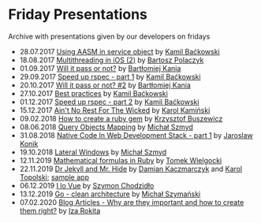 # Friday Presentations
Archive with presentations given by our developers on fridays

* 28.07.2017 [Using AASM in service object](https://slides.railwaymen.org/using_aasm_in_service_object/) by [Kamil Baćkowski](https://github.com/kbackowski)
* 18.08.2017 [Multithreading in iOS (2)](https://slides.railwaymen.org/ios_multithreading/) by [Bartosz Polaczyk](https://github.com/polac24)
* 01.09.2017 [Will it pass or not?](https://slides.railwaymen.org/will_it_pass_or_not/Presentation.pdf) by [Bartłomiej Kania](https://github.com/bartolomejkania)
* 29.09.2017 [Speed up rspec - part 1](https://slides.railwaymen.org/speed_up_rspec_part1/) by [Kamil Baćkowski](https://github.com/kbackowski)
* 20.10.2017 [Will it pass or not? #2](https://slides.railwaymen.org/will_it_pass_or_not_2/) by [Bartłomiej Kania](https://github.com/bartolomejkania)
* 27.10.2017 [Best practices](https://slides.railwaymen.org/best_practices/) by [Kamil Baćkowski](https://github.com/kbackowski)
* 01.12.2017 [Speed up rspec - part 2](https://slides.railwaymen.org/speed_up_rspec_part2/) by [Kamil Baćkowski](https://github.com/kbackowski)
* 15.12.2017 [Ain't No Rest For The Wicked](https://slides.railwaymen.org/aint_no_rest_for_the_wicked/) by [Karol Kamiński](https://github.com/panKarol88)
* 09.02.2018 [How to create a ruby gem](https://slides.railwaymen.org/how_to_create_a_ruby_gem/) by [Krzysztof Buszewicz](https://github.com/buszu)
* 08.06.2018 [Query Objects Mapping](https://slides.railwaymen.org/query_objects_mapping/) by [Michał Szmyd](https://github.com/michalszmyd)
* 31.08.2018 [Native Code In Web Development Stack - part 1](https://slides.railwaymen.org/native_code_in_web_dev_stack_1/pres.pdf) by [Jaroslaw Konik](https://github.com/jarkonik)
* 19.10.2018 [Lateral Windows](https://slides.railwaymen.org/lateral_windows/) by [Michał Szmyd](https://github.com/michalszmyd)
* 12.11.2019 [Mathematical formulas in Ruby](https://slides.railwaymen.org/mathematical_formulas_in_ruby/slides/) by [Tomek Wielgocki](https://github.com/tiwi)
* 22.11.2019 [Dr Jekyll and Mr. Hide](https://slides.railwaymen.org/dr_jekyll_and_mr_hide/index) by [Damian Kaczmarczyk](https://github.com/Vegann) and [Karol Topolski](https://github.com/ktopolski); [sample app](https://github.com/ktopolski/dr-jekyll-and-mr-hide)
* 06.12.2019 [I lo Vue](https://slides.railwaymen.org/i_lo_vue/index) by [Szymon Chodzidło](https://github.com/schodevio)
* 13.12.2019 [Go - clean architecture](https://slides.railwaymen.org/golang_clean_architecture/index) by [Michał Szymański](https://github.com/michalsz)
* 07.02.2020 [Blog Articles - Why are they important and how to create them right?](https://slides.railwaymen.org/techtalk_content_marketing/presentation.pdf) by [Iza Rokita](https://github.com/imajocha)
